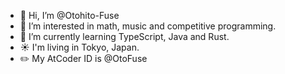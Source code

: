 - 👋 Hi, I’m @Otohito-Fuse
- 👀 I’m interested in math, music and competitive programming.
- 🌱 I’m currently learning TypeScript, Java and Rust.
- ☀️ I'm living in Tokyo, Japan.
- ✏️ My AtCoder ID is @OtoFuse
<!---
- 💞️ I’m looking to collaborate on ...
- 📫 How to reach me ...
--->

<!---
Otohito-Fuse/Otohito-Fuse is a ✨ special ✨ repository because its `README.md` (this file) appears on your GitHub profile.
You can click the Preview link to take a look at your changes.
--->
